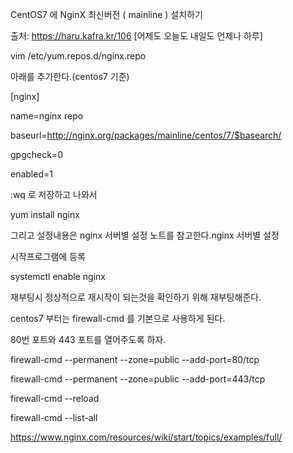 CentOS7 에 NginX 최신버전 ( mainline ) 설치하기

출처: https://haru.kafra.kr/106 [어제도 오늘도 내일도 언제나 하루]

vim /etc/yum.repos.d/nginx.repo

아래를 추가한다.(centos7 기준)



[nginx]

name=nginx repo

baseurl=http://nginx.org/packages/mainline/centos/7/$basearch/

gpgcheck=0

enabled=1





:wq 로 저장하고 나와서

yum install nginx



그리고 설정내용은 nginx 서버별 설정 노트를 참고한다.nginx 서버별 설정

시작프로그램에 등록

systemctl enable nginx



재부팅시 정상적으로 재시작이 되는것을 확인하기 위해 재부팅해준다.



centos7 부터는 firewall-cmd 를 기본으로 사용하게 된다.

80번 포트와 443 포트를 열어주도록 하자.

firewall-cmd --permanent --zone=public --add-port=80/tcp

firewall-cmd --permanent --zone=public --add-port=443/tcp

firewall-cmd --reload

firewall-cmd --list-all

https://www.nginx.com/resources/wiki/start/topics/examples/full/

